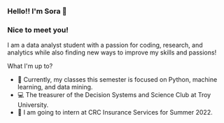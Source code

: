 ### Hello!! I'm Sora 🌷

### Nice to meet you!

I am a data analyst student with a passion for coding, research, and analytics while also finding new ways to improve my skills and passions!            

What I'm up to? 

  - 🔭 Currently, my classes this semester is focused on Python, machine learning, and data mining. 
  - 💻 The treasurer of the Decision Systems and Science Club at Troy University.
  - 🌱 I am going to intern at CRC Insurance Services for Summer 2022. 


<!--
**iamsooraa/iamsooraa** is a ✨ _special_ ✨ repository because its `README.md` (this file) appears on your GitHub profile.



Here are some ideas to get you started:
![images](https://user-images.githubusercontent.com/96566394/160768677-2697e406-5bbb-4110-ba6f-1281320d1677.jpg)

- 🔭 I’m currently working on ...
- 🌱 I’m currently learning ...
- 👯 I’m looking to collaborate on ...
- 🤔 I’m looking for help with ...
- 💬 Ask me about ...
- 📫 How to reach me: ...
- 😄 Pronouns: ...
- ⚡ Fun fact: ...
-->
